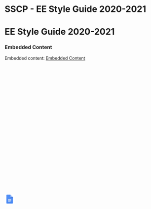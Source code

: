 # SSCP - EE Style Guide 2020-2021

# EE Style Guide 2020-2021

[](https://docs.google.com/document/d/1bFRLZ2iVqMPvjnrOVofsgvzHsiQD2b4jy73Qrn38vkg/edit)

### Embedded Content

Embedded content: [Embedded Content]()

<iframe width="100%" height="400" src="" frameborder="0"></iframe>

![](../../../../assets/docs_32dp.png)

